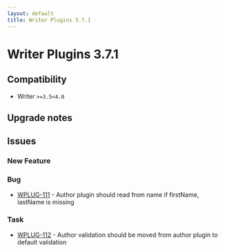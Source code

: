 ```yaml
---
layout: default
title: Writer Plugins 3.7.1
---
```

<div class="jumbotron">
    <h1>Writer Plugins 3.7.1</h1>    
    <h2>Compatibility</h2>
    <ul>
        <li>Writer <code>&gt;=3.5</code><code>&lt;4.0</code></li>
    </ul>
</div>




## Upgrade notes  
             



## Issues  


### New Feature 



### Bug 

 * [WPLUG-111](https://jira.infomaker.se/browse/WPLUG-111) - Author plugin should read from name if firstName, lastName is missing 


### Task 

 * [WPLUG-112](https://jira.infomaker.se/browse/WPLUG-112) - Author validation should be moved from author plugin to default validation 

